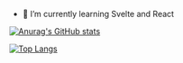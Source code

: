 
 
- 🌱 I’m currently learning Svelte and React


[![Anurag's GitHub stats](https://github-readme-stats.vercel.app/api?username=JoaoDaHora07&show_icons=true&bg_color=bc032b&text_color=ffffff&icon_color=ffffff&title_color=ffffff)](https://github.com/anuraghazra/github-readme-stats)

[![Top Langs](https://github-readme-stats.vercel.app/api/top-langs/?username=JoaoDaHora07&bg_color=bc032b&text_color=ffffff&icon_color=ffffff&title_color=ffffff)](https://github.com/anuraghazra/github-readme-stats)
